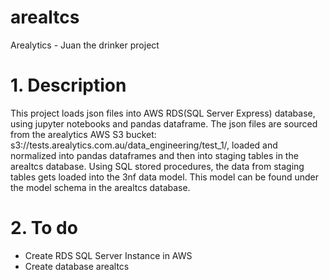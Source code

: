 # arealtcs
Arealytics - Juan the drinker project

# 1. Description
This project loads json files into AWS RDS(SQL Server Express) database, using jupyter notebooks and pandas dataframe.
The json files are sourced from the arealytics AWS S3 bucket: s3://tests.arealytics.com.au/data_engineering/test_1/,
loaded and normalized into pandas dataframes and then into staging tables in the arealtcs database. Using SQL stored procedures,
the data from staging tables gets loaded into the 3nf data model. This model can be found under the model schema in the arealtcs database.


# 2. To do
- Create RDS SQL Server Instance in AWS
- Create database arealtcs
